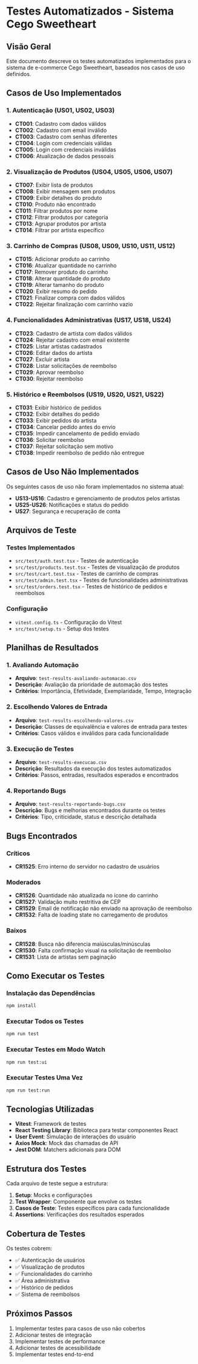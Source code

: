 # Testes Automatizados - Sistema Cego Sweetheart

## Visão Geral

Este documento descreve os testes automatizados implementados para o sistema de e-commerce Cego Sweetheart, baseados nos casos de uso definidos.

## Casos de Uso Implementados

### 1. Autenticação (US01, US02, US03)
- **CT001**: Cadastro com dados válidos
- **CT002**: Cadastro com email inválido
- **CT003**: Cadastro com senhas diferentes
- **CT004**: Login com credenciais válidas
- **CT005**: Login com credenciais inválidas
- **CT006**: Atualização de dados pessoais

### 2. Visualização de Produtos (US04, US05, US06, US07)
- **CT007**: Exibir lista de produtos
- **CT008**: Exibir mensagem sem produtos
- **CT009**: Exibir detalhes do produto
- **CT010**: Produto não encontrado
- **CT011**: Filtrar produtos por nome
- **CT012**: Filtrar produtos por categoria
- **CT013**: Agrupar produtos por artista
- **CT014**: Filtrar por artista específico

### 3. Carrinho de Compras (US08, US09, US10, US11, US12)
- **CT015**: Adicionar produto ao carrinho
- **CT016**: Atualizar quantidade no carrinho
- **CT017**: Remover produto do carrinho
- **CT018**: Alterar quantidade do produto
- **CT019**: Alterar tamanho do produto
- **CT020**: Exibir resumo do pedido
- **CT021**: Finalizar compra com dados válidos
- **CT022**: Rejeitar finalização com carrinho vazio

### 4. Funcionalidades Administrativas (US17, US18, US24)
- **CT023**: Cadastro de artista com dados válidos
- **CT024**: Rejeitar cadastro com email existente
- **CT025**: Listar artistas cadastrados
- **CT026**: Editar dados do artista
- **CT027**: Excluir artista
- **CT028**: Listar solicitações de reembolso
- **CT029**: Aprovar reembolso
- **CT030**: Rejeitar reembolso

### 5. Histórico e Reembolsos (US19, US20, US21, US22)
- **CT031**: Exibir histórico de pedidos
- **CT032**: Exibir detalhes do pedido
- **CT033**: Exibir pedidos do artista
- **CT034**: Cancelar pedido antes do envio
- **CT035**: Impedir cancelamento de pedido enviado
- **CT036**: Solicitar reembolso
- **CT037**: Rejeitar solicitação sem motivo
- **CT038**: Impedir reembolso de pedido não entregue

## Casos de Uso Não Implementados

Os seguintes casos de uso não foram implementados no sistema atual:
- **US13-US16**: Cadastro e gerenciamento de produtos pelos artistas
- **US25-US26**: Notificações e status do pedido
- **US27**: Segurança e recuperação de conta

## Arquivos de Teste

### Testes Implementados
- `src/test/auth.test.tsx` - Testes de autenticação
- `src/test/products.test.tsx` - Testes de visualização de produtos
- `src/test/cart.test.tsx` - Testes de carrinho de compras
- `src/test/admin.test.tsx` - Testes de funcionalidades administrativas
- `src/test/orders.test.tsx` - Testes de histórico de pedidos e reembolsos

### Configuração
- `vitest.config.ts` - Configuração do Vitest
- `src/test/setup.ts` - Setup dos testes

## Planilhas de Resultados

### 1. Avaliando Automação
- **Arquivo**: `test-results-avaliando-automacao.csv`
- **Descrição**: Avaliação da prioridade de automação dos testes
- **Critérios**: Importância, Efetividade, Exemplaridade, Tempo, Integração

### 2. Escolhendo Valores de Entrada
- **Arquivo**: `test-results-escolhendo-valores.csv`
- **Descrição**: Classes de equivalência e valores de entrada para testes
- **Critérios**: Casos válidos e inválidos para cada funcionalidade

### 3. Execução de Testes
- **Arquivo**: `test-results-execucao.csv`
- **Descrição**: Resultados da execução dos testes automatizados
- **Critérios**: Passos, entradas, resultados esperados e encontrados

### 4. Reportando Bugs
- **Arquivo**: `test-results-reportando-bugs.csv`
- **Descrição**: Bugs e melhorias encontrados durante os testes
- **Critérios**: Tipo, criticidade, status e descrição detalhada

## Bugs Encontrados

### Críticos
- **CR1525**: Erro interno do servidor no cadastro de usuários

### Moderados
- **CR1526**: Quantidade não atualizada no ícone do carrinho
- **CR1527**: Validação muito restritiva de CEP
- **CR1529**: Email de notificação não enviado na aprovação de reembolso
- **CR1532**: Falta de loading state no carregamento de produtos

### Baixos
- **CR1528**: Busca não diferencia maiúsculas/minúsculas
- **CR1530**: Falta confirmação visual na solicitação de reembolso
- **CR1531**: Lista de artistas sem paginação

## Como Executar os Testes

### Instalação das Dependências
```bash
npm install
```

### Executar Todos os Testes
```bash
npm run test
```

### Executar Testes em Modo Watch
```bash
npm run test:ui
```

### Executar Testes Uma Vez
```bash
npm run test:run
```

## Tecnologias Utilizadas

- **Vitest**: Framework de testes
- **React Testing Library**: Biblioteca para testar componentes React
- **User Event**: Simulação de interações do usuário
- **Axios Mock**: Mock das chamadas de API
- **Jest DOM**: Matchers adicionais para DOM

## Estrutura dos Testes

Cada arquivo de teste segue a estrutura:
1. **Setup**: Mocks e configurações
2. **Test Wrapper**: Componente que envolve os testes
3. **Casos de Teste**: Testes específicos para cada funcionalidade
4. **Assertions**: Verificações dos resultados esperados

## Cobertura de Testes

Os testes cobrem:
- ✅ Autenticação de usuários
- ✅ Visualização de produtos
- ✅ Funcionalidades do carrinho
- ✅ Área administrativa
- ✅ Histórico de pedidos
- ✅ Sistema de reembolsos

## Próximos Passos

1. Implementar testes para casos de uso não cobertos
2. Adicionar testes de integração
3. Implementar testes de performance
4. Adicionar testes de acessibilidade
5. Implementar testes end-to-end 